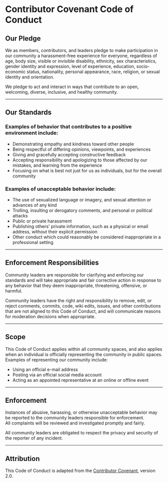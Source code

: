 # Contributor Covenant Code of Conduct

## Our Pledge
We as members, contributors, and leaders pledge to make participation in our community a harassment-free experience for everyone, regardless of age, body size, visible or invisible disability, ethnicity, sex characteristics, gender identity and expression, level of experience, education, socio-economic status, nationality, personal appearance, race, religion, or sexual identity and orientation.

We pledge to act and interact in ways that contribute to an open, welcoming, diverse, inclusive, and healthy community.

---

## Our Standards

### Examples of behavior that contributes to a positive environment include:
- Demonstrating empathy and kindness toward other people  
- Being respectful of differing opinions, viewpoints, and experiences  
- Giving and gracefully accepting constructive feedback  
- Accepting responsibility and apologizing to those affected by our mistakes, and learning from the experience  
- Focusing on what is best not just for us as individuals, but for the overall community  

### Examples of unacceptable behavior include:
- The use of sexualized language or imagery, and sexual attention or advances of any kind  
- Trolling, insulting or derogatory comments, and personal or political attacks  
- Public or private harassment  
- Publishing others' private information, such as a physical or email address, without their explicit permission  
- Other conduct which could reasonably be considered inappropriate in a professional setting  

---

## Enforcement Responsibilities
Community leaders are responsible for clarifying and enforcing our standards and will take appropriate and fair corrective action in response to any behavior that they deem inappropriate, threatening, offensive, or harmful.

Community leaders have the right and responsibility to remove, edit, or reject comments, commits, code, wiki edits, issues, and other contributions that are not aligned to this Code of Conduct, and will communicate reasons for moderation decisions when appropriate.

---

## Scope
This Code of Conduct applies within all community spaces, and also applies when an individual is officially representing the community in public spaces.  
Examples of representing our community include:
- Using an official e-mail address  
- Posting via an official social media account  
- Acting as an appointed representative at an online or offline event  

---

## Enforcement
Instances of abusive, harassing, or otherwise unacceptable behavior may be reported to the community leaders responsible for enforcement.  
All complaints will be reviewed and investigated promptly and fairly.

All community leaders are obligated to respect the privacy and security of the reporter of any incident.

---

## Attribution
This Code of Conduct is adapted from the [Contributor Covenant](https://www.contributor-covenant.org/version/2/0/code_of_conduct.html), version 2.0.
